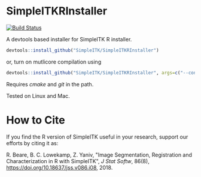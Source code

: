 
# SimpleITKRInstaller
[![Build Status](https://dev.azure.com/SimpleITK-DevOps/SimpleITK/_apis/build/status/SimpleITK.SimpleITKRInstaller?branchName=master)](https://dev.azure.com/SimpleITK-DevOps/SimpleITK/_build/latest?definitionId=6&branchName=master)


A devtools based installer for SimpleITK R installer.

```R
devtools::install_github("SimpleITK/SimpleITKRInstaller")
```
or, turn on mutlicore compilation using

```R
devtools::install_github("SimpleITK/SimpleITKRInstaller", args=c("--configure-vars=MAKEJ=6"))
```

Requires _cmake_ and _git_ in the path.

Tested on Linux and Mac.

# How to Cite

If you find the R version of SimpleITK useful in your research,
support our efforts by citing it as:

R. Beare, B. C. Lowekamp, Z. Yaniv, "Image Segmentation, Registration and Characterization in R with SimpleITK", *J Stat Softw*, 86(8), https://doi.org/10.18637/jss.v086.i08, 2018.
